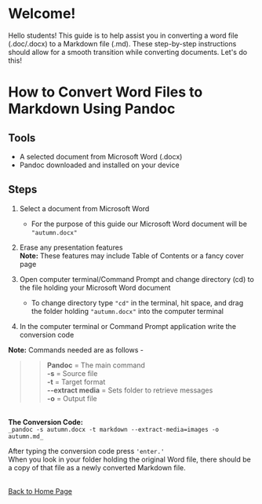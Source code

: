 # Welcome! 
 Hello students! This guide is to help assist you in converting a word file (.doc/.docx) to a Markdown file (.md). These step-by-step instructions should allow for a smooth transition while converting documents. Let's do this!
# How to Convert Word Files to Markdown Using Pandoc 

## Tools 
-	A selected document from Microsoft Word (.docx)
-	Pandoc downloaded and installed on your device

## Steps 

1. Select a document from Microsoft Word <br>

    - For the purpose of this guide our Microsoft Word document will be `"autumn.docx"`

2. Erase any presentation features <br>
**Note:** These features may include Table of Contents or a fancy cover page <br> 

3. Open computer terminal/Command Prompt and change directory (cd) to the file holding your Microsoft Word document <br>

	- To change directory type `"cd"` in the terminal, hit space, and drag the folder holding `"autumn.docx"` into the computer terminal <br> 

4. In the computer terminal or Command Prompt application write the conversion code

**Note:** Commands needed are as follows - <br>  
>>	**Pandoc** = The main command  
**-s** = Source file <br>
**-t** = Target format <br>
**--extract media** = Sets folder to retrieve messages <br>
**-o** = Output file 

<br>**The Conversion Code:** <br>
`_pandoc -s autumn.docx -t markdown --extract-media=images -o autumn.md_`

After typing the conversion code press `'enter.'` <br> When you look in your folder holding the original Word file, there should be a copy of that file as a newly converted Markdown file. 
	 



<br>[Back to Home Page](index.md)